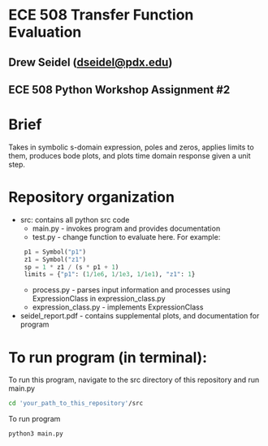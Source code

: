 # ECE 508 Transfer Function Evaluation
## Drew Seidel (dseidel@pdx.edu)
## ECE 508 Python Workshop Assignment #2
# Brief
Takes in symbolic s-domain expression, poles and zeros, applies limits to them, produces bode plots, and plots time domain response given a unit step. 

# Repository organization 
- src: contains all python src code 
    - main.py - invokes program and provides documentation
    - test.py - change function to evaluate here. For example: 
    ``` python
     p1 = Symbol("p1")
     z1 = Symbol("z1")
     sp = 1 * z1 / (s * p1 + 1)
     limits = {"p1": (1/1e6, 1/1e3, 1/1e1), "z1": 1}
    ```
    - process.py - parses input information and processes using ExpressionClass in expression_class.py
    - expression_class.py - implements ExpressionClass
- seidel_report.pdf - contains supplemental plots, and documentation for program


# To run program (in terminal): 
To run this program, navigate to the src directory of this repository and run main.py
``` bash
cd 'your_path_to_this_repository'/src
```
To run program
```
python3 main.py
```